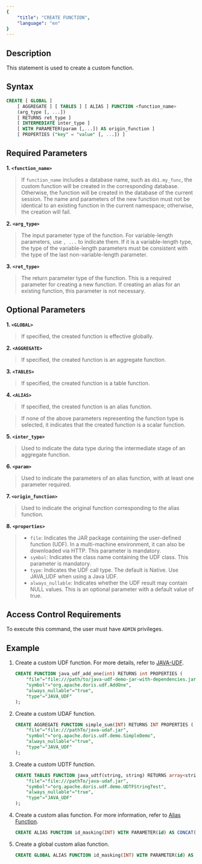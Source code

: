 ```yaml
---
{
    "title": "CREATE FUNCTION",
    "language": "en"
}
---
```


<!--
Licensed to the Apache Software Foundation (ASF) under one
or more contributor license agreements.  See the NOTICE file
distributed with this work for additional information
regarding copyright ownership.  The ASF licenses this file
to you under the Apache License, Version 2.0 (the
"License"); you may not use this file except in compliance
with the License.  You may obtain a copy of the License at

  http://www.apache.org/licenses/LICENSE-2.0

Unless required by applicable law or agreed to in writing,
software distributed under the License is distributed on an
"AS IS" BASIS, WITHOUT WARRANTIES OR CONDITIONS OF ANY
KIND, either express or implied.  See the License for the
specific language governing permissions and limitations
under the License.
-->



## Description

This statement is used to create a custom function.

## Syntax


```sql
CREATE [ GLOBAL ] 
    [ AGGREGATE ] [ TABLES ] [ ALIAS ] FUNCTION <function_name>
    (arg_type [, ...])
    [ RETURNS ret_type ]
    [ INTERMEDIATE inter_type ]
    [ WITH PARAMETER(param [,...]) AS origin_function ]
    [ PROPERTIES ("key" = "value" [, ...]) ]
```

## Required Parameters

**1. `<function_name>`**

> If `function_name` includes a database name, such as `db1.my_func`, the custom function will be created in the corresponding database. Otherwise, the function will be created in the database of the current session. The name and parameters of the new function must not be identical to an existing function in the current namespace; otherwise, the creation will fail.

**2. `<arg_type>`**

> The input parameter type of the function. For variable-length parameters, use `, ...` to indicate them. If it is a variable-length type, the type of the variable-length parameters must be consistent with the type of the last non-variable-length parameter.

**3. `<ret_type>`**

> The return parameter type of the function. This is a required parameter for creating a new function. If creating an alias for an existing function, this parameter is not necessary.

## Optional Parameters

**1. `<GLOBAL>`**

> If specified, the created function is effective globally.

**2. `<AGGREGATE>`**

> If specified, the created function is an aggregate function.

**3. `<TABLES>`**

> If specified, the created function is a table function.

**4. `<ALIAS>`**

> If specified, the created function is an alias function.

> If none of the above parameters representing the function type is selected, it indicates that the created function is a scalar function.

**5. `<inter_type>`**

> Used to indicate the data type during the intermediate stage of an aggregate function.

**6. `<param>`**

> Used to indicate the parameters of an alias function, with at least one parameter required.

**7. `<origin_function>`**

> Used to indicate the original function corresponding to the alias function.

**8. `<properties>`**

> - `file`: Indicates the JAR package containing the user-defined function (UDF). In a multi-machine environment, it can also be downloaded via HTTP. This parameter is mandatory.
> - `symbol`: Indicates the class name containing the UDF class. This parameter is mandatory.
> - `type`: Indicates the UDF call type. The default is Native. Use JAVA_UDF when using a Java UDF.
> - `always_nullable`: Indicates whether the UDF result may contain NULL values. This is an optional parameter with a default value of true.

## Access Control Requirements

To execute this command, the user must have `ADMIN` privileges.

## Example

1. Create a custom UDF function. For more details, refer to [JAVA-UDF](../../../query-data/udf/java-user-defined-function).

   

   ```sql
   CREATE FUNCTION java_udf_add_one(int) RETURNS int PROPERTIES (
       "file"="file:///path/to/java-udf-demo-jar-with-dependencies.jar",
       "symbol"="org.apache.doris.udf.AddOne",
       "always_nullable"="true",
       "type"="JAVA_UDF"
   );
   ```

2. Create a custom UDAF function.

   

   ```sql
   CREATE AGGREGATE FUNCTION simple_sum(INT) RETURNS INT PROPERTIES (
       "file"="file:///pathTo/java-udaf.jar",
       "symbol"="org.apache.doris.udf.demo.SimpleDemo",
       "always_nullable"="true",
       "type"="JAVA_UDF"
   );
   ```

3. Create a custom UDTF function.

   

   ```sql
   CREATE TABLES FUNCTION java_udtf(string, string) RETURNS array<string> PROPERTIES (
       "file"="file:///pathTo/java-udaf.jar",
       "symbol"="org.apache.doris.udf.demo.UDTFStringTest",
       "always_nullable"="true",
       "type"="JAVA_UDF"
   );
   ```

4. Create a custom alias function. For more information, refer to [Alias Function](../../../query-data/udf/alias-function).

   

   ```sql
   CREATE ALIAS FUNCTION id_masking(INT) WITH PARAMETER(id) AS CONCAT(LEFT(id, 3), '****', RIGHT(id, 4));
   ```

5. Create a global custom alias function.

   

   ```sql
   CREATE GLOBAL ALIAS FUNCTION id_masking(INT) WITH PARAMETER(id) AS CONCAT(LEFT(id, 3), '****', RIGHT(id, 4));
   ```